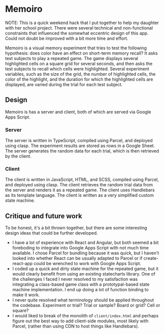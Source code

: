 # Memoiro

NOTE: This is a quick weekend hack that I put together to help my daughter with her school project. There were several technical and non-functional constraints that influenced the somewhat eccentric design of this app. Could not doubt be improved with a bit more time and effort.

Memoiro is a visual memory experiment that tries to test the following hypothesis: does color have an effect on short-term memory recall? It asks test subjects to play a repeated game. The game displays several highlighted cells on a square grid for several seconds, and then asks the test subjects to recall which cells were highlighted. Several experiment variables, such as the size of the grid, the number of highlighted cells, the color of the highlight, and the duration for which the highlighted cells are displayed, are varied during the trial for each test subject.

## Design

Memoiro is has a server and client, both of which are served via Google Apps Script. 

### Server

The server is written in TypeScript, compiled using Parcel, and deployed using clasp. The experiment results are stored as rows in a Google Sheet. The server generates the random data for each trial, which is then retrieved by the client.

### Client

The client is written in JavaScript, HTML, and SCSS, compiled using Parcel, and deployed using clasp. The client retrieves the random trial data from the server and renders it as a repeated game. The client uses Handlebars as its template language. The client is written as a very simplified custom state machine.

## Critique and future work

To be honest, it's a bit thrown together, but there are some interesting design ideas that could be further developed.

- I have a lot of experience with React and Angular, but both seemed a bit foreboding to integrate into Google Apps Script with not much time available. I chose Parcel for bundling because it was quick, but I haven't looked into whether React can be usually adapted to Parcel or if create-react-app could be wrenched to work with Google Apps Script.
- I coded up a quick and dirty state machine for the repeated game, but it would clearly benefit from using an existing statecharts library. One of the challenges I faced I never resolved to my satisfaction was integrating a class-based game class with a prototypal-based state machine implementation. I end up doing a lot of function binding to make it work.
- I never quite resolved what terminology should be applied throughout the codebase. Experiment or trial? Trial or sample? Board or grid? Cell or square? 
- I would liked to break of the monolith of `client/index.html` and perhaps figure out the best way to add client-side modules, most likely with Parcel, (rather than using CDN to host things like Handlebars).